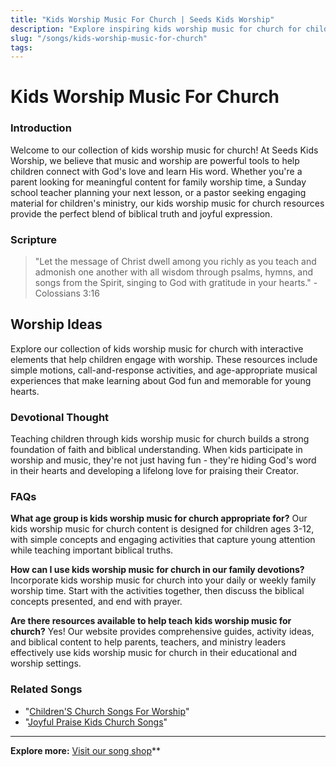 ```yaml
---
title: "Kids Worship Music For Church | Seeds Kids Worship"
description: "Explore inspiring kids worship music for church for children's worship and faith development. Biblical music resources for families and ministry."
slug: "/songs/kids-worship-music-for-church"
tags:
---
```


# Kids Worship Music For Church

### Introduction

Welcome to our collection of kids worship music for church! At Seeds Kids Worship, we believe that music and worship are powerful tools to help children connect with God's love and learn His word. Whether you're a parent looking for meaningful content for family worship time, a Sunday school teacher planning your next lesson, or a pastor seeking engaging material for children's ministry, our kids worship music for church resources provide the perfect blend of biblical truth and joyful expression.

### Scripture

> "Let the message of Christ dwell among you richly as you teach and admonish one another with all wisdom through psalms, hymns, and songs from the Spirit, singing to God with gratitude in your hearts." - Colossians 3:16

## Worship Ideas

Explore our collection of kids worship music for church with interactive elements that help children engage with worship. These resources include simple motions, call-and-response activities, and age-appropriate musical experiences that make learning about God fun and memorable for young hearts.

### Devotional Thought

Teaching children through kids worship music for church builds a strong foundation of faith and biblical understanding. When kids participate in worship and music, they're not just having fun - they're hiding God's word in their hearts and developing a lifelong love for praising their Creator.

### FAQs

**What age group is kids worship music for church appropriate for?**
Our kids worship music for church content is designed for children ages 3-12, with simple concepts and engaging activities that capture young attention while teaching important biblical truths.

**How can I use kids worship music for church in our family devotions?**
Incorporate kids worship music for church into your daily or weekly family worship time. Start with the activities together, then discuss the biblical concepts presented, and end with prayer.

**Are there resources available to help teach kids worship music for church?**
Yes! Our website provides comprehensive guides, activity ideas, and biblical content to help parents, teachers, and ministry leaders effectively use kids worship music for church in their educational and worship settings.

### Related Songs

- "[Children'S Church Songs For Worship](/songs/children-s-church-songs-for-worship/)"
- "[Joyful Praise Kids Church Songs](/songs/joyful-praise-kids-church-songs/)"

---

**Explore more:** [Visit our song shop](https://seedskidsworship.com/shop)**

<!-- Schema Markup -->
<script type="application/ld+json">
{
  "@context": "https://schema.org",
  "@type": "MusicRecording",
  "name": "Kids Worship Music For Church",
  "byArtist": {
    "@type": "MusicGroup",
    "name": "Seeds Kids Worship"
  },
  "isFamilyFriendly": true,
  "url": "https://seedskidsworship.com/songs/kids-worship-music-for-church/"
}
</script>